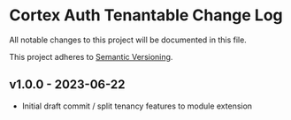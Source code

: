 # Cortex Auth Tenantable Change Log

All notable changes to this project will be documented in this file.

This project adheres to [Semantic Versioning](CONTRIBUTING.md).


## v1.0.0 - 2023-06-22
- Initial draft commit / split tenancy features to module extension
